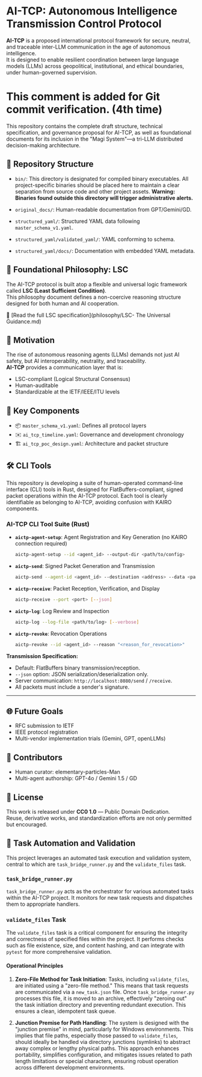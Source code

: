 # AI-TCP: Autonomous Intelligence Transmission Control Protocol

**AI-TCP** is a proposed international protocol framework for secure, neutral, and traceable inter-LLM communication in the age of autonomous intelligence.  
It is designed to enable resilient coordination between large language models (LLMs) across geopolitical, institutional, and ethical boundaries, under human-governed supervision.

# This comment is added for Git commit verification. (4th time)

This repository contains the complete draft structure, technical specification, and governance proposal for AI-TCP, as well as foundational documents for its inclusion in the "Magi System"—a tri-LLM distributed decision-making architecture.

## 📂 Repository Structure

- `bin/`: This directory is designated for compiled binary executables. All project-specific binaries should be placed here to maintain a clear separation from source code and other project assets. **Warning: Binaries found outside this directory will trigger administrative alerts.**

- `original_docs/`: Human-readable documentation from GPT/Gemini/GD.

- `structured_yaml/`: Structured YAML data following `master_schema_v1.yaml`.
- `structured_yaml/validated_yaml/`: YAML conforming to schema.
- `structured_yaml/docs/`: Documentation with embedded YAML metadata.

## 🧠 Foundational Philosophy: LSC

The AI-TCP protocol is built atop a flexible and universal logic framework called **LSC (Least Sufficient Condition)**.  
This philosophy document defines a non-coercive reasoning structure designed for both human and AI cooperation.

📄 [Read the full LSC specification](philosophy/LSC- The Universal Guidance.md)

## 🧠 Motivation

The rise of autonomous reasoning agents (LLMs) demands not just AI safety, but AI interoperability, neutrality, and traceability.  
**AI-TCP** provides a communication layer that is:

- LSC-compliant (Logical Structural Consensus)
- Human-auditable
- Standardizable at the IETF/IEEE/ITU levels

## 🔧 Key Components

- 📦 `master_schema_v1.yaml`: Defines all protocol layers
- ✉️ `ai_tcp_timeline.yaml`: Governance and development chronology
- 🏗️ `ai_tcp_poc_design.yaml`: Architecture and packet structure

## 🛠 CLI Tools

This repository is developing a suite of human-operated command-line interface (CLI) tools in Rust, designed for FlatBuffers-compliant, signed packet operations within the AI-TCP protocol. Each tool is clearly identifiable as belonging to AI-TCP, avoiding confusion with KAIRO components.

### AI-TCP CLI Tool Suite (Rust)

*   **`aictp-agent-setup`**: Agent Registration and Key Generation (no KAIRO connection required)
    ```bash
    aictp-agent-setup --id <agent_id> --output-dir <path/to/config>
    ```
*   **`aictp-send`**: Signed Packet Generation and Transmission
    ```bash
    aictp-send --agent-id <agent_id> --destination <address> --data <payload> [--json]
    ```
*   **`aictp-receive`**: Packet Reception, Verification, and Display
    ```bash
    aictp-receive --port <port> [--json]
    ```
*   **`aictp-log`**: Log Review and Inspection
    ```bash
    aictp-log --log-file <path/to/log> [--verbose]
    ```
*   **`aictp-revoke`**: Revocation Operations
    ```bash
    aictp-revoke --id <agent_id> --reason "<reason_for_revocation>"
    ```

**Transmission Specification:**

*   Default: FlatBuffers binary transmission/reception.
*   `--json` option: JSON serialization/deserialization only.
*   Server communication: `http://localhost:8080/send` / `/receive`.
*   All packets must include a sender's signature.

---

## 🌐 Future Goals

- RFC submission to IETF
- IEEE protocol registration
- Multi-vendor implementation trials (Gemini, GPT, openLLMs)

## 🤝 Contributors

- Human curator: elementary-particles-Man  
- Multi-agent authorship: GPT-4o / Gemini 1.5 / GD  

## 📄 License

This work is released under **CC0 1.0** — Public Domain Dedication.  
Reuse, derivative works, and standardization efforts are not only permitted but encouraged.

## 🚀 Task Automation and Validation

This project leverages an automated task execution and validation system, central to which are `task_bridge_runner.py` and the `validate_files` task.

### `task_bridge_runner.py`

`task_bridge_runner.py` acts as the orchestrator for various automated tasks within the AI-TCP project. It monitors for new task requests and dispatches them to appropriate handlers.

### `validate_files` Task

The `validate_files` task is a critical component for ensuring the integrity and correctness of specified files within the project. It performs checks such as file existence, size, and content hashing, and can integrate with `pytest` for more comprehensive validation.

#### Operational Principles

1.  **Zero-File Method for Task Initiation**:
    Tasks, including `validate_files`, are initiated using a "zero-file method." This means that task requests are communicated via a `new_task.json` file. Once `task_bridge_runner.py` processes this file, it is moved to an archive, effectively "zeroing out" the task initiation directory and preventing redundant execution. This ensures a clean, idempotent task queue.

2.  **Junction Premise for Path Handling**:
    The system is designed with the "junction premise" in mind, particularly for Windows environments. This implies that file paths, especially those passed to `validate_files`, should ideally be handled via directory junctions (symlinks) to abstract away complex or lengthy physical paths. This approach enhances portability, simplifies configuration, and mitigates issues related to path length limitations or special characters, ensuring robust operation across different development environments.

